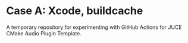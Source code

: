 # Case A: Xcode, buildcache 

A temporary repository for experimenting with GitHub Actions for JUCE CMake Audio Plugin Template.
